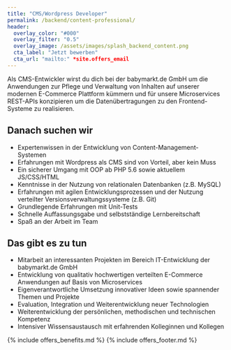 ```yaml
---
title: "CMS/Wordpress Developer"
permalink: /backend/content-professional/
header:
  overlay_color: "#000"
  overlay_filter: "0.5"
  overlay_image: /assets/images/splash_backend_content.png
  cta_label: "Jetzt bewerben"
  cta_url: "mailto:" *site.offers_email
---
```


Als CMS-Entwickler wirst du dich bei der babymarkt.de GmbH um die Anwendungen zur Pflege und Verwaltung von
Inhalten auf unserer modernen E-Commerce Plattform kümmern und für unsere Microservices REST-APIs konzipieren 
um die Datenübertragungen zu den Frontend-Systeme zu realisieren.

## Danach suchen wir

* Expertenwissen in der Entwicklung von Content-Management-Systemen
* Erfahrungen mit Wordpress als CMS sind von Vorteil, aber kein Muss
* Ein sicherer Umgang mit OOP ab PHP 5.6 sowie aktuellem JS/CSS/HTML
* Kenntnisse in der Nutzung von relationalen Datenbanken (z.B. MySQL)
* Erfahrungen mit agilen Entwicklungsprozessen und der Nutzung verteilter Versionsverwaltungssysteme (z.B. Git)
* Grundlegende Erfahrungen mit Unit-Tests
* Schnelle Auffassungsgabe und selbstständige Lernbereitschaft
* Spaß an der Arbeit im Team

## Das gibt es zu tun

* Mitarbeit an interessanten Projekten im Bereich IT-Entwicklung der babymarkt.de GmbH
* Entwicklung von qualitativ hochwertigen verteilten E-Commerce Anwendungen auf Basis von Microservices
* Eigenverantwortliche Umsetzung innovativer Ideen sowie spannender Themen und Projekte
* Evaluation, Integration und Weiterentwicklung neuer Technologien
* Weiterentwicklung der persönlichen, methodischen und technischen Kompetenz
* Intensiver Wissensaustausch mit erfahrenden Kolleginnen und Kollegen

{% include offers_benefits.md %}
{% include offers_footer.md %}